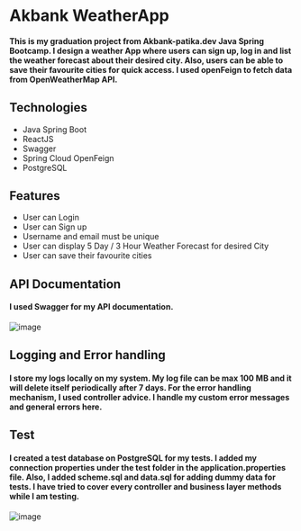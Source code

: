 # Akbank WeatherApp
#### This is my graduation project from Akbank-patika.dev Java Spring Bootcamp. I design a weather App where users can sign up, log in and list the weather forecast about their desired city. Also, users can be able to save their favourite cities for quick access. I used openFeign to fetch data from OpenWeatherMap API.
## Technologies
- Java Spring Boot 
- ReactJS
- Swagger 
- Spring Cloud OpenFeign
- PostgreSQL

## Features
- User can Login 
- User can Sign up
- Username and email must be unique
- User can display 5 Day / 3 Hour Weather Forecast for desired City
- User can save their favourite cities

## API Documentation
#### I used Swagger for my API documentation. 
![image](https://github.com/BerkayGulen/akbank-weatherApp/assets/76843587/d8ded4ee-6596-4755-90e4-e61f4e8ddd18)

## Logging and Error handling
#### I store my logs locally on my system. My log file can be max 100 MB and it will delete itself periodically after 7 days. For the error handling mechanism, I used controller advice. I handle my custom error messages and general errors here.

## Test
#### I created a test database on PostgreSQL for my tests. I added my connection properties under the test folder in the application.properties file. Also, I added scheme.sql and data.sql for adding dummy data for tests. I have tried to cover every controller and business layer methods while I am testing.
![image](https://github.com/BerkayGulen/akbank-weatherApp/assets/76843587/568d472a-6f48-417d-9d56-5f3f30ff12e5)

